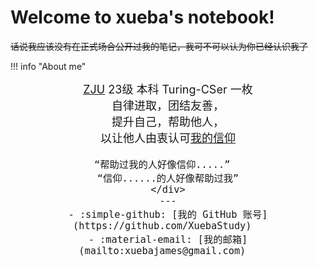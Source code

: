 # **Welcome to xueba's notebook!**

~~话说我应该没有在正式场合公开过我的笔记，我可不可以认为你已经认识我了~~

!!! info "About me"
    <div style="text-align: center;font-size:18px;"  class="tightBlock">
    [ZJU](https://www.zju.edu.cn/)  23级 本科 Turing-CSer 一枚  
    自律进取，团结友善，  
    提升自己，帮助他人，  
    以让他人由衷认可[我的信仰](Belief)  
      
    “帮助过我的人好像信仰.....”  
    “信仰......的人好像帮助过我”
    </div>
    ---
    - :simple-github: [我的 GitHub 账号](https://github.com/XuebaStudy)  
    - :material-email: [我的邮箱](mailto:xuebajames@gmail.com)  
    


